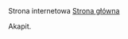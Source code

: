 <!DOCTYPE html>
<html lang="pl">
<head>
<meta charset="utf-8">
<meta name="viewport" content="width=device-width, initial-scale=1.0">
<title>Kocham sora Jakuba</title>
</head>
<body

<h1>Strona internetowa</h1>
<a href="https://nataka28.github.io/strona/index.html">Strona główna</a>
<p>Akapit.</p>

</body>
</html>
